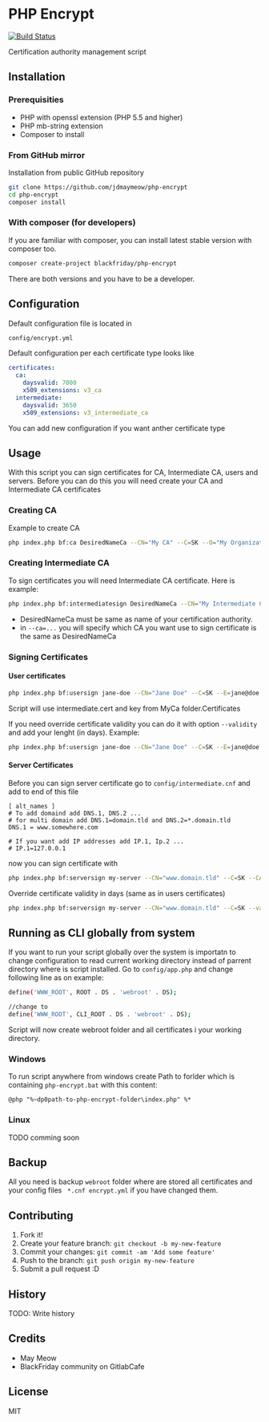 # PHP Encrypt

[![Build Status](https://travis-ci.org/jdmaymeow/php-encrypt.svg?branch=master)](https://travis-ci.org/jdmaymeow/php-encrypt)

Certification authority management script

## Installation

### Prerequisities

* PHP with openssl extension (PHP 5.5 and higher)
* PHP mb-string extension
* Composer to install

### From GitHub mirror

Installation from public GitHub repository

```bash
git clone https://github.com/jdmaymeow/php-encrypt
cd php-encrypt
composer install
```

### With composer (for developers)

If you are familiar with composer, you can install latest stable version with composer too.

```bash
composer create-project blackfriday/php-encrypt
```

There are both versions and you have to be a developer.

## Configuration

Default configuration file is located in

```bash
config/encrypt.yml
```

Default configuration per each certificate type looks like

```yaml
certificates:
  ca:
    daysvalid: 7000
    x509_extensions: v3_ca
  intermediate:
    daysvalid: 3650
    x509_extensions: v3_intermediate_ca
```

You can add new configuration if you want anther certificate type

## Usage

With this script you can sign certificates for CA, Intermediate CA, users and servers. Before you can do this
you will need create your CA and Intermediate CA certificates

### Creating CA

Example to create CA

```bash
php index.php bf:ca DesiredNameCa --CN="My CA" --C=SK --O="My Organization ltd."
```
### Creating Intermediate CA

To sign certificates you will need Intermediate CA certificate. Here is example:

```bash
php index.php bf:intermediatesign DesiredNameCa --CN="My Intermediate CA" --C=SK --O="My Organization ltd." --CA=DesiredNameCa
```

* DesiredNameCa must be same as name of your certification authority.
* in ```--ca=...```  you will specify which CA you want use to sign certificate is the  same as DesiredNameCa

### Signing Certificates

#### User certificates

```bash
php index.php bf:usersign jane-doe --CN="Jane Doe" --C=SK --E=jane@doe.local --CA=MyCA
```

Script will use intermediate.cert and key from MyCa folder.Certificates

If you need override certificate validity you can do it with option ```--validity``` and add your lenght (in days).  Example:

```bash
php index.php bf:usersign jane-doe --CN="Jane Doe" --C=SK --E=jane@doe.local --validity=30 --CA=MyCA
```

#### Server Certificates

Before you can sign server certificate go to ```config/intermediate.cnf``` and add to end of this file

```
[ alt_names ]
# To add domaind add DNS.1, DNS.2 ...
# for multi domain add DNS.1=domain.tld and DNS.2=*.domain.tld
DNS.1 = www.somewhere.com

# If you want add IP addresses add IP.1, Ip.2 ...
# IP.1=127.0.0.1
```

now you can sign certificate with

```bash
php index.php bf:serversign my-server --CN="www.domain.tld" --C=SK --CA=MyCA
```

Override certificate validity in days (same as in users certificates)

```bash
php index.php bf:serversign my-server --CN="www.domain.tld" --C=SK --validity=30 --CA=MyCA
```

## Running as CLI globally from system

If you want to run your script globally over the system is importatn to change configuration to read current working directory
instead of parrent directory where is script installed. Go to ```config/app.php``` and change following line as on example:

```bash
define('WWW_ROOT', ROOT . DS . 'webroot' . DS);

//change to
define('WWW_ROOT', CLI_ROOT . DS . 'webroot' . DS);
```

Script will now create webroot folder and all certificates i your working directory.

### Windows

To run script anywhere from windows create Path to forlder which is containing ```php-encrypt.bat``` with this content:

```batch
@php "%~dp0path-to-php-encrypt-folder\index.php" %*
```
### Linux

TODO comming soon

## Backup

All you need is backup ```webroot``` folder where are stored all certificates  and your config files ``` *.cnf encrypt.yml``` if
you have changed them.

## Contributing

1. Fork it!
2. Create your feature branch: `git checkout -b my-new-feature`
3. Commit your changes: `git commit -am 'Add some feature'`
4. Push to the branch: `git push origin my-new-feature`
5. Submit a pull request :D

## History

TODO: Write history

## Credits

 * May Meow
 * BlackFriday  community on GitlabCafe

## License

MIT
